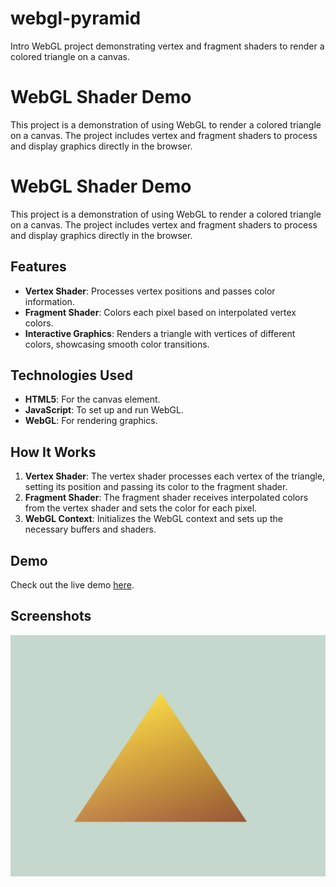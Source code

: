 # webgl-pyramid
Intro WebGL project demonstrating vertex and fragment shaders to render a colored triangle on a canvas.

# WebGL Shader Demo

This project is a demonstration of using WebGL to render a colored triangle on a canvas. The project includes vertex and fragment shaders to process and display graphics directly in the browser.

# WebGL Shader Demo

This project is a demonstration of using WebGL to render a colored triangle on a canvas. The project includes vertex and fragment shaders to process and display graphics directly in the browser.

## Features

- **Vertex Shader**: Processes vertex positions and passes color information.
- **Fragment Shader**: Colors each pixel based on interpolated vertex colors.
- **Interactive Graphics**: Renders a triangle with vertices of different colors, showcasing smooth color transitions.

## Technologies Used

- **HTML5**: For the canvas element.
- **JavaScript**: To set up and run WebGL.
- **WebGL**: For rendering graphics.

## How It Works

1. **Vertex Shader**: The vertex shader processes each vertex of the triangle, setting its position and passing its color to the fragment shader.
2. **Fragment Shader**: The fragment shader receives interpolated colors from the vertex shader and sets the color for each pixel.
3. **WebGL Context**: Initializes the WebGL context and sets up the necessary buffers and shaders.


## Demo

Check out the live demo [here]([https://your-username.github.io/webgl-shader-demo](https://ezequielcutin.github.io/webgl-pyramid/)).

## Screenshots

![Screenshot of the rendered triangle](screenshot.png)
